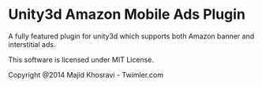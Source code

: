 Unity3d Amazon Mobile Ads Plugin
=========================

A fully featured plugin for unity3d which supports both Amazon banner and interstitial ads.

This software is licensed under MIT License.

Copyright @2014 Majid Khosravi - Twimler.com
